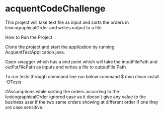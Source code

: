 # acquentCodeChallenge

This project will take text file as input and sorts the orders in lexicographicalOrder and writes output to a file.

How to Run the Project. 

Clone the project and start the application by running AcquentTestApplication.java.

Open swagger which has a end point which will take the inputFilePath and outPutFilePath as inputs and writes a file to outputFile Path

To run tests through command line run below command
$ mvn clean install -DTests


#Assumptions while sorting the orders according to the lexicographicalOrder ignored case as it doesn't give any value to the business user if the two same orders showing at different order if one they are case sensitive.
